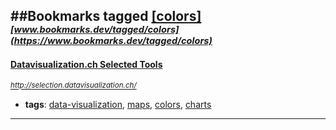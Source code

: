 ##Bookmarks tagged [[colors]](https://www.bookmarks.dev?q=[colors])
_<sup><sup>[www.bookmarks.dev/tagged/colors](https://www.bookmarks.dev/tagged/colors)</sup></sup>_
---
#### [Datavisualization.ch Selected Tools](http://selection.datavisualization.ch/)
_<sup>http://selection.datavisualization.ch/</sup>_

* **tags**: [data-visualization](../tagged/data-visualization.md), [maps](../tagged/maps.md), [colors](../tagged/colors.md), [charts](../tagged/charts.md)
---
